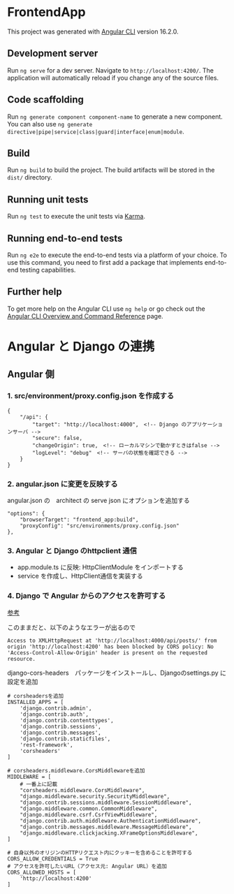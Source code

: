 # FrontendApp

This project was generated with [Angular CLI](https://github.com/angular/angular-cli) version 16.2.0.

## Development server

Run `ng serve` for a dev server. Navigate to `http://localhost:4200/`. The application will automatically reload if you change any of the source files.

## Code scaffolding

Run `ng generate component component-name` to generate a new component. You can also use `ng generate directive|pipe|service|class|guard|interface|enum|module`.

## Build

Run `ng build` to build the project. The build artifacts will be stored in the `dist/` directory.

## Running unit tests

Run `ng test` to execute the unit tests via [Karma](https://karma-runner.github.io).

## Running end-to-end tests

Run `ng e2e` to execute the end-to-end tests via a platform of your choice. To use this command, you need to first add a package that implements end-to-end testing capabilities.

## Further help

To get more help on the Angular CLI use `ng help` or go check out the [Angular CLI Overview and Command Reference](https://angular.io/cli) page.


# Angular と Django の連携

## Angular 側

### 1. src/environment/proxy.config.json を作成する
```
{
    "/api": {
        "target": "http://localhost:4000",　<!-- Django のアプリケーションサーバ -->
        "secure": false,
        "changeOrigin": true,　<!-- ローカルマシンで動かすときはfalse -->
        "logLevel": "debug"　<!-- サーバの状態を確認できる -->
    }
}
```
### 2. angular.json に変更を反映する
angular.json の　architect の serve json にオプションを追加する
```
"options": {
    "browserTarget": "frontend_app:build",
    "proxyConfig": "src/environments/proxy.config.json"
},

```

### 3. Angular と Django のhttpclient 通信
+ app.module.ts に反映: HttpClientModule をインポートする
+ service を作成し、HttpClient通信を実装する


### 4. Django で Angular からのアクセスを許可する

[参考](https://qiita.com/shun198/items/9ebf19d8fd2c412396dd)

このままだと、以下のようなエラーが出るので
```
Access to XMLHttpRequest at 'http://localhost:4000/api/posts/' from origin 'http://localhost:4200' has been blocked by CORS policy: No 'Access-Control-Allow-Origin' header is present on the requested resource.
```

django-cors-headers　パッケージをインストールし、Djangoのsettings.py に設定を追加
```
# corsheadersを追加
INSTALLED_APPS = [
    'django.contrib.admin',
    'django.contrib.auth',
    'django.contrib.contenttypes',
    'django.contrib.sessions',
    'django.contrib.messages',
    'django.contrib.staticfiles',
    'rest-framework',
    'corsheaders'
]

# corsheaders.middleware.CorsMiddlewareを追加
MIDDLEWARE = [
    # 一番上に記載
    "corsheaders.middleware.CorsMiddleware",
    "django.middleware.security.SecurityMiddleware",
    "django.contrib.sessions.middleware.SessionMiddleware",
    "django.middleware.common.CommonMiddleware",
    "django.middleware.csrf.CsrfViewMiddleware",
    "django.contrib.auth.middleware.AuthenticationMiddleware",
    "django.contrib.messages.middleware.MessageMiddleware",
    "django.middleware.clickjacking.XFrameOptionsMiddleware",
]

# 自身以外のオリジンのHTTPリクエスト内にクッキーを含めることを許可する
CORS_ALLOW_CREDENTIALS = True
# アクセスを許可したいURL（アクセス元: Angular URL）を追加
CORS_ALLOWED_HOSTS = [
    'http://localhost:4200'  
]
```


